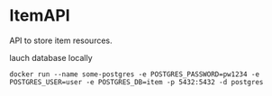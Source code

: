 # ItemAPI
API to store item resources.

lauch database locally
```
docker run --name some-postgres -e POSTGRES_PASSWORD=pw1234 -e POSTGRES_USER=user -e POSTGRES_DB=item -p 5432:5432 -d postgres
```